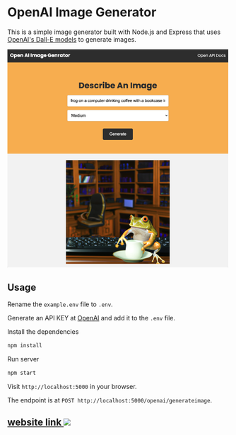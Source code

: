 # OpenAI Image Generator

This is a simple image generator built with Node.js and Express that uses [OpenAI's Dall-E models](https://beta.openai.com/docs/guides/images) to generate images.

<img src="screen.png" width="500">

## Usage

Rename the `example.env` file to `.env`.

Generate an API KEY at [OpenAI](https://beta.openai.com/) and add it to the `.env` file.

Install the dependencies

```bash
npm install
```

Run server

```bash
npm start
```

Visit `http://localhost:5000` in your browser.

The endpoint is at `POST http://localhost:5000/openai/generateimage`.

<h2 style="color:"><a href="https://picgenerator.cyclic.app/" target="_blank">website link <img src="https://img.icons8.com/emoji/20/null/link-emoji.png"/></a></h2>
